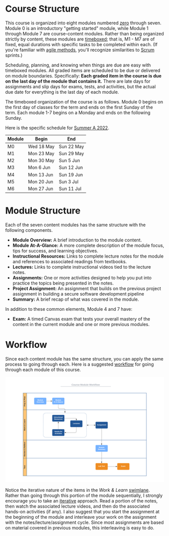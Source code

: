 # Course Structure

This course is organized into eight modules numbered
[zero](https://www.cs.utexas.edu/users/EWD/transcriptions/EWD08xx/EWD831.html)
through seven. Module 0 is an introductory "getting started" module, while
Module 1 through Module 7 are course-content modules. Rather than being
organized strictly by content, these modules are
[timeboxed](https://en.wikipedia.org/wiki/Timeboxing); that is, M1 - M7 are
of fixed, equal durations with specific tasks to be completed within each. (If
you're familiar with
[agile methods](https://en.wikipedia.org/wiki/Agile_software_development),
you'll recognize similarities to
[Scrum](https://en.wikipedia.org/wiki/Scrum_(software_development)) sprints.)

Scheduling, planning, and knowing when things are due are easy with timeboxed
modules. All graded items are scheduled to be due or delivered on module
boundaries. Specifically: **Each graded item in the course is due on the last
day of the module that contains it.** There are late days for assignments and
slip days for exams, tests, and activities, but the actual due date for
everything is the last day of each module.

The timeboxed organization of the course is as follows. Module 0 begins on the
first day of classes for the term and ends on the first Sunday of the term.
Each module 1-7 begins on a Monday and ends on the following Sunday.

Here is the specific schedule for [Summer A
2022](http://online.auburn.edu/term_calendar).

Module | Begin | End
------ | ----- | ---
M0 | Wed 18 May | Sun 22 May
M1 | Mon 23 May | Sun 29 May
M2 | Mon 30 May | Sun 5 Jun 
M3 | Mon 6 Jun | Sun 12 Jun
M4 | Mon 13 Jun  | Sun 19 Jun
M5 | Mon 20 Jun | Sun 3 Jul
M6 | Mon 27 Jun | Sun 11 Jul

# Module Structure

Each of the seven content modules has the same structure with the following components.

- **Module Overview:** A brief introduction to the module content.
- **Module At-A-Glance:** A more complete description of the module focus, tips
  for success, and learning objectives.
- **Instructional Resources:** Links to complete lecture notes for the module
  and references to associated readings from textbooks.
- **Lectures:** Links to complete instructional videos tied to the lecture
  notes.
- **Assignments:** One or more activities designed to help you put into practice the topics being presented in the notes.
- **Project Assignment:** An assignment that builds on the previous project assignment in building a secure software development pipeline
- **Summary:** A brief recap of what was covered in the module.

In addition to these common elements, Module 4 and 7 have:

- **Exam:** A timed Canvas exam that tests your overall mastery of the content in the current module and one or more previous modules.


# Workflow

Since each content module has the same structure, you can apply the same process to going through each. Here is a suggested
[workflow](https://en.wikipedia.org/wiki/Workflow) for going through each module of this course.

![worflow](img/workflow.png)

Notice the iterative nature of the items in the *Work & Learn*
[swimlane](https://en.wikipedia.org/wiki/Swim_lane). Rather than going through this portion of the module sequentially, I strongly encourage you to take an
[iterative](https://en.wikipedia.org/wiki/Iteration) approach. Read a portion of the notes, then watch the associated lecture videos, and then do the associated
hands-on activities (if any). I also suggest that you start the assignment at  the beginning of the module and interleave your work on the assignment with the notes/lecture/assignment cycle. Since most assignments are based on material
covered in previous modules, this interleaving is easy to do.
